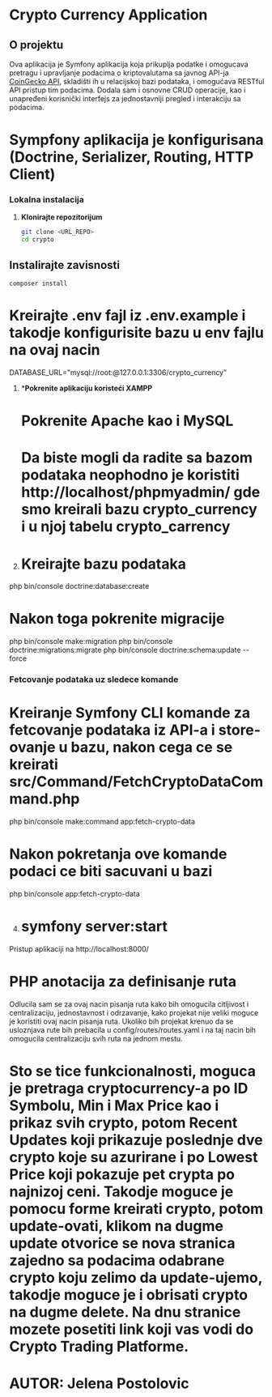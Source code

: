 # Crypto Currency Application

## O projektu

Ova aplikacija je Symfony aplikacija koja prikuplja podatke i omogucava pretragu i upravljanje podacima o kriptovalutama sa javnog API-ja [CoinGecko API](https://api.coingecko.com/api/v3/), skladišti ih u relacijskoj bazi podataka, i omogućava RESTful API pristup tim podacima. Dodala sam i osnovne CRUD operacije, kao i unapređeni korisnički interfejs za jednostavniji pregled i interakciju sa podacima.

# Sympfony aplikacija je konfigurisana (Doctrine, Serializer, Routing, HTTP Client)

### Lokalna instalacija

1. **Klonirajte repozitorijum**
   ```bash
   git clone <URL_REPO>
   cd crypto

## Instalirajte zavisnosti 
    composer install

# Kreirajte .env fajl iz .env.example i takodje konfigurisite bazu u env fajlu na ovaj nacin 
DATABASE_URL="mysql://root:@127.0.0.1:3306/crypto_currency"

1. ***Pokrenite aplikaciju koristeći XAMPP**
   # Pokrenite Apache kao i MySQL
   # Da biste mogli da radite sa bazom podataka neophodno je koristiti http://localhost/phpmyadmin/ gde smo kreirali bazu crypto_currency i u njoj tabelu crypto_carrency

2. # Kreirajte bazu podataka 
php bin/console doctrine:database:create
# Nakon toga pokrenite migracije 
php bin/console make:migration
php bin/console doctrine:migrations:migrate
php bin/console doctrine:schema:update --force

### Fetcovanje podataka uz sledece komande
# Kreiranje Symfony CLI komande za fetcovanje podataka iz API-a i store-ovanje u bazu, nakon cega ce se kreirati src/Command/FetchCryptoDataCommand.php 
php bin/console make:command app:fetch-crypto-data
# Nakon pokretanja ove komande podaci ce biti sacuvani u bazi
php bin/console app:fetch-crypto-data

4. # symfony server:start
Pristup aplikaciji na http://localhost:8000/

# PHP anotacija za definisanje ruta
Odlucila sam se za ovaj nacin pisanja ruta kako bih omogucila citljivost i centralizaciju, jednostavnost i odrzavanje, kako projekat nije veliki moguce je koristiti ovaj nacin pisanja ruta. Ukoliko bih projekat krenuo da se usloznjava rute bih prebacila u config/routes/routes.yaml i na taj nacin bih omogucila centralizaciju svih ruta na jednom mestu.

# Sto se tice funkcionalnosti, moguca je pretraga cryptocurrency-a po ID Symbolu, Min i Max Price kao i prikaz svih crypto, potom Recent Updates koji prikazuje poslednje dve crypto koje su azurirane i po Lowest Price koji pokazuje pet crypta po najnizoj ceni. Takodje moguce je pomocu forme kreirati crypto, potom update-ovati, klikom na dugme update otvorice se nova stranica zajedno sa podacima odabrane crypto koju zelimo da update-ujemo, takodje moguce je i obrisati crypto na dugme delete. Na dnu stranice mozete posetiti link koji vas vodi do Crypto Trading Platforme.

# AUTOR: Jelena Postolovic